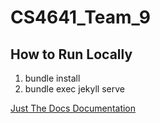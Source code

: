 # CS4641_Team_9

## How to Run Locally
1. bundle install
2. bundle exec jekyll serve



[Just The Docs Documentation](https://just-the-docs.com/)
